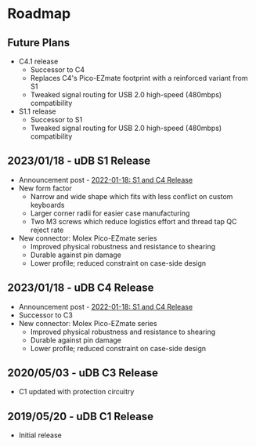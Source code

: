# Roadmap

## Future Plans 
* C4.1 release
  * Successor to C4
  * Replaces C4's Pico-EZmate footprint with a reinforced variant from S1
  * Tweaked signal routing for USB 2.0 high-speed (480mbps) compatibility
* S1.1 release
  * Successor to S1
  * Tweaked signal routing for USB 2.0 high-speed (480mbps) compatibility

## 2023/01/18 - uDB S1 Release
* Announcement post - [2022-01-18: S1 and C4 Release](announcements/announcement-20230118.md)
* New form factor
  * Narrow and wide shape which fits with less conflict on custom keyboards
  * Larger corner radii for easier case manufacturing
  * Two M3 screws which reduce logistics effort and thread tap QC reject rate
* New connector: Molex Pico-EZmate series
  * Improved physical robustness and resistance to shearing
  * Durable against pin damage
  * Lower profile; reduced constraint on case-side design

## 2023/01/18 - uDB C4 Release
* Announcement post - [2022-01-18: S1 and C4 Release](announcements/announcement-20230118.md)
* Successor to C3
* New connector: Molex Pico-EZmate series
  * Improved physical robustness and resistance to shearing
  * Durable against pin damage
  * Lower profile; reduced constraint on case-side design

## 2020/05/03 - uDB C3 Release
* C1 updated with protection circuitry

## 2019/05/20 - uDB C1 Release
* Initial release



